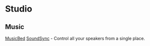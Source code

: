 # Studio

## Music

[MusicBed](https://www.musicbed.com/)
[SoundSync](https://soundsync.app/) - Control all your speakers
from a single place.
